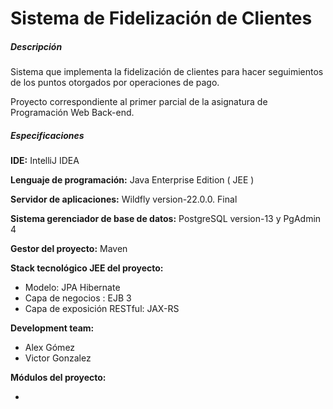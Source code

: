 # Sistema de Fidelización de Clientes
##### Descripción

Sistema que implementa la fidelización de clientes para hacer seguimientos de los puntos otorgados por operaciones de pago. 

Proyecto correspondiente al primer parcial de la asignatura de Programación Web Back-end. 

##### Especificaciones

**IDE:** IntelliJ IDEA 

**Lenguaje de programación:** Java Enterprise Edition ( JEE )

**Servidor de aplicaciones:** Wildfly version-22.0.0. Final

**Sistema gerenciador de base de datos:** PostgreSQL version-13 y PgAdmin 4 

**Gestor del proyecto:** Maven

**Stack tecnológico JEE del proyecto:**

- Modelo: JPA Hibernate
- Capa de negocios : EJB 3 
- Capa de exposición RESTful: JAX-RS 

**Development team:**

- Alex Gómez
- Victor Gonzalez 

**Módulos del proyecto:**

- 

